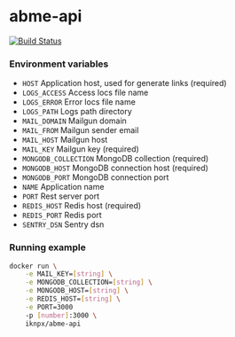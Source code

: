 # abme-api

[![Build Status](https://drone.dayler.dev/api/badges/402kg/abme-api/status.svg)](https://drone.dayler.dev/402kg/abme-api)

### Environment variables
- `HOST` Application host, used for generate links (required)
- `LOGS_ACCESS` Access locs file name
- `LOGS_ERROR` Error locs file name
- `LOGS_PATH` Logs path directory
- `MAIL_DOMAIN` Mailgun domain
- `MAIL_FROM` Mailgun sender email
- `MAIL_HOST` Mailgun host
- `MAIL_KEY` Mailgun key (required)
- `MONGODB_COLLECTION` MongoDB collection (required)
- `MONGODB_HOST` MongoDB connection host (required)
- `MONGODB_PORT` MongoDB connection port
- `NAME` Application name
- `PORT` Rest server port
- `REDIS_HOST` Redis host (required)
- `REDIS_PORT` Redis port
- `SENTRY_DSN` Sentry dsn

### Running example
```bash
docker run \
    -e MAIL_KEY=[string] \
    -e MONGODB_COLLECTION=[string] \
    -e MONGODB_HOST=[string] \
    -e REDIS_HOST=[string] \
    -e PORT=3000
    -p [number]:3000 \
    iknpx/abme-api
```
